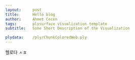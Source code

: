```yaml
---
layout:     post
title:      Hello blog
author:     Ahmet Cecen
tags: 		plysurface visualization template
subtitle:   Some Short Description of the Visualization

plydata: 	/ply/ChunkColoredWeb.ply
---
```


헬로다 ㅅㅍ
